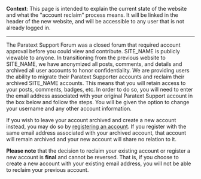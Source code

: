 **Context**:
This page is intended to explain the current state of the website and what the "account reclaim" process means.
It will be linked in the header of the new website, and will be accessible to any user that is not already logged in.

---

The Paratext Support Forum was a closed forum that required account approval before you could view and contribute. SITE_NAME is publicly viewable to anyone. In transitioning from the previous website to SITE_NAME, we have anonymized all posts, comments, and details and archived all user accounts to honor confidentiality. We are providing users the ability to migrate their Paratext Supporter accounts and reclaim their archived SITE_NAME accounts. This means that you will retain access to your posts, comments, badges, etc. In order to do so, you will need to enter the email address associated with your original Paratext Support account in the box below and follow the steps. You will be given the option to change your username and any other account information.

If you wish to leave your account archived and create a new account instead, you may do so by [registering an account](https://supportsitetest.tk/register). If you register with the same email address associated with your archived account, that account will remain archived and your new account will share no relation to it.

**Please note** that the decision to reclaim your existing account or register a new account is **final** and cannot be reversed. That is, if you choose to create a new account with your existing email address, you will not be able to reclaim your previous account.
